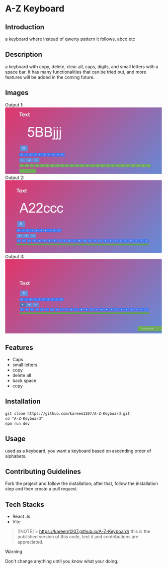 # A-Z Keyboard

## Introduction

a keyboard where instead of qwerty pattern it follows, abcd etc

## Description

a keyboard with copy, delete, clear all, caps, digits, and small letters with a space bar. It has many functionalities that can be tried out, and more features will be added in the coming future.

## Images

Output 1:
![image 1](./images/output%201.png)
Output 2:
![image 2](./images/output%202.png)
Output 3:
![image 3](./images/output%203.png)

## Features

- Caps
- small letters
- copy
- delete all
- back space
- copy

## Installation

```
git clone https://github.com/kareem1207/A-Z-Keyboard.git
cd "A-Z-Keyboard"
npm run dev
```

## Usage

used as a keyboard, you want a keyboard based on ascending order of alphabets.

## Contributing Guidelines

Fork the project and follow the installation; after that, follow the installation step and then create a pull request.

## Tech Stacks

- React Js
- Vite

> [!NOTE] > https://kareem1207.github.io/A-Z-Keyboard/ this is the published version of this code, text it and contributions are appreciated.

> [!WARNING]
> Don't change anything until you know what your doing.
